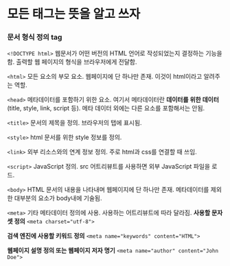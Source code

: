 # 모든 태그는 뜻을 알고 쓰자

### 문서 형식 정의 tag

`<!DOCTYPE html>`
웹문서가 어떤 버전의 HTML 언어로 작성되었는지 결정하는 기능을 함.  출력할 웹 페이지의 형식을 브라우저에게 전달함.

`<html>`
모든 요소의 부모 요소. 웹페이지에 단 하나만 존재. 이것이 html이라고 알려주는 역할.

`<head>`
메타데이터를 포함하기 위한 요소.
여기서 메타데이터란 **데이터를 위한 데이터**(title, style, link, script 등). 메타 데이터 외에는 다른 요소를 포함해서는 안됨.

`<title>`
문서의 제목을 정의. 브라우저의 탭에 표시됨.

`<style>`
html 문서를 위한 style 정보를 정의.

`<link>`
외부 리소스와의 연계 정보 정의. 주로 html과 css를 연결할 때 쓰임.

`<script>`
JavaScript 정의. src 어트리뷰트를 사용하면 외부 JavaScript 파일을 로드.

`<body>`
HTML 문서의 내용을 나타내며 웹페이지에 단 하나만 존재. 메타데이터를 제외한 대부분의 요소가 body내에 기술됨.

`<meta>`
기타 메타데이터 정의에 사용. 사용하는 어트리뷰트에 따라 달라짐.
**사용할 문자셋 정의**
`<meta charset="utf-8">` 

**검색 엔진에 사용할 키워드 정의**
`<meta name="keywords" content="HTML">`

**웹페이지 설명 정의 또는 웹페이지 저자 명기**
`<meta name="author" content="John Doe">`




